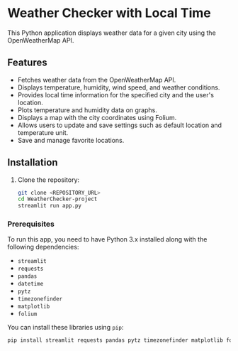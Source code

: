 # Weather Checker with Local Time

This Python application displays weather data for a given city using the OpenWeatherMap API.

## Features

- Fetches weather data from the OpenWeatherMap API.
- Displays temperature, humidity, wind speed, and weather conditions.
- Provides local time information for the specified city and the user's location.
- Plots temperature and humidity data on graphs.
- Displays a map with the city coordinates using Folium.
- Allows users to update and save settings such as default location and temperature unit.
- Save and manage favorite locations.

## Installation
1. Clone the repository:
   ```bash
   git clone <REPOSITORY_URL>
   cd WeatherChecker-project
   streamlit run app.py
### Prerequisites
To run this app, you need to have Python 3.x installed along with the following dependencies:

- `streamlit`
- `requests`
- `pandas`
- `datetime`
- `pytz`
- `timezonefinder`
- `matplotlib`
- `folium`

You can install these libraries using `pip`:

```bash
pip install streamlit requests pandas pytz timezonefinder matplotlib folium




